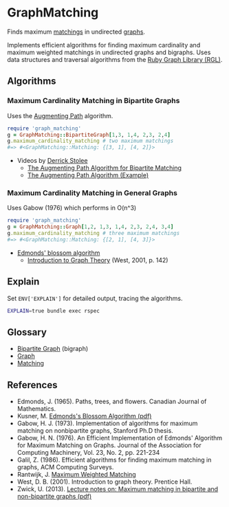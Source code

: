 GraphMatching
=============

Finds maximum [matchings][6] in undirected [graphs][7].

Implements efficient algorithms for finding maximum cardinality
and maximum weighted matchings in undirected graphs and bigraphs.
Uses data structures and traversal algorithms from the
[Ruby Graph Library (RGL)][4].

Algorithms
----------

### Maximum Cardinality Matching in Bipartite Graphs

Uses the [Augmenting Path][5] algorithm.

```ruby
require 'graph_matching'
g = GraphMatching::BipartiteGraph[1,3, 1,4, 2,3, 2,4]
g.maximum_cardinality_matching # two maximum matchings
#=> #<GraphMatching::Matching: {[3, 1], [4, 2]}>
```

- Videos by [Derrick Stolee][8]
    - [The Augmenting Path Algorithm for Bipartite Matching][1]
    - [The Augmenting Path Algorithm (Example)][2]

### Maximum Cardinality Matching in General Graphs

Uses Gabow (1976) which performs in O(n^3)

```ruby
require 'graph_matching'
g = GraphMatching::Graph[1,2, 1,3, 1,4, 2,3, 2,4, 3,4]
g.maximum_cardinality_matching # three maximum matchings
#=> #<GraphMatching::Matching: {[2, 1], [4, 3]}>
```

- [Edmonds' blossom algorithm][9]
    - [Introduction to Graph Theory][10] (West, 2001, p. 142)

Explain
-------

Set `ENV['EXPLAIN']` for detailed output, tracing the algorithms.

```bash
EXPLAIN=true bundle exec rspec
```

Glossary
--------

- [Bipartite Graph][3] (bigraph)
- [Graph][7]
- [Matching][6]

References
----------

- Edmonds, J. (1965). Paths, trees, and flowers. Canadian Journal of Mathematics.
- Kusner, M. [Edmonds's Blossom Algorithm (pdf)][12]
- Gabow, H. J. (1973). Implementation of algorithms for maximum matching on nonbipartite graphs, Stanford Ph.D thesis.
- Gabow, H. N. (1976). An Efficient Implementation of Edmonds'
Algorithm for Maximum Matching on Graphs. Journal of the Association
for Computing Machinery, Vol. 23, No. 2, pp. 221-234
- Galil, Z. (1986). Efficient algorithms for finding maximum matching in graphs, ACM Computing Surveys.
- Rantwijk, J. [Maximum Weighted Matching][11]
- West, D. B. (2001). Introduction to graph theory. Prentice Hall.
- Zwick, U. (2013). [Lecture notes on: Maximum matching in bipartite and non-bipartite graphs (pdf)][10]

[1]: http://www.youtube.com/watch?v=ory4WMX0rDU "The Augmenting Path Algorithm for Bipartite Matching"
[2]: http://www.youtube.com/watch?v=C9c8zEZXboA "The Augmenting Path Algorithm (Example)"
[3]: http://en.wikipedia.org/wiki/Bipartite_graph
[4]: http://rgl.rubyforge.org/rgl/index.html
[5]: http://en.wikipedia.org/wiki/Matching_%28graph_theory%29#In_unweighted_bipartite_graphs
[6]: http://en.wikipedia.org/wiki/Matching_%28graph_theory%29
[7]: http://en.wikipedia.org/wiki/Graph_theory
[8]: http://www.math.uiuc.edu/~stolee/
[9]: http://en.wikipedia.org/wiki/Blossom_algorithm
[10]: http://www.cs.tau.ac.il/~zwick/grad-algo-13/match.pdf
[11]: http://jorisvr.nl/maximummatching.html
[12]: http://matthewkusner.com/MatthewKusner_BlossomAlgorithmReport.pdf
